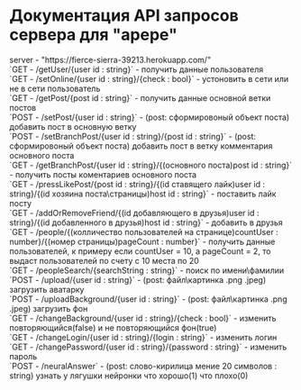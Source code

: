 <h1>Документация API запросов сервера для "apepe"</h1>
server - "https://fierce-sierra-39213.herokuapp.com/" <br/>
`GET - /getUser/{user id : string}` - получить данные пользователя <br/> 
`GET - /setOnline/{user id : string}/{check : bool}` - устоновить в сети или не в сети пользователь <br/>
`GET - /getPost/{post id : string}` - получить данные основной ветки постов <br/>
`POST - /setPost/{user id : string}` - (post: сформировоный объект поста) добавить пост в основную ветку <br/>
`POST - /setBranchPost/{user id : string}/{post id : string}` - (post: сформировоный объект поста) добавить пост в ветку комментария основного поста <br/>
`GET - /getBranchPost/{user id : string}/{(основного поста)post id : string}` - получить посты коментариев основного поста <br/>
`GET - /pressLikePost/{post id : string}/{(id ставящего лайк)user id : string}/{(id хозяина поста\страницы)host id : string}` - поставить лайк посту <br/>
`GET - /addOrRemoveFriend/{(id добавляющего в друзья)user id : string}/{(id добавленного в друзья)host id : string}` - добавить в друзья <br/>
`GET - /people/{(колличество пользователей на странице)countUser : number}/{(номер страницы)pageCount : number}` - получить данные пользователей, к примеру если countUser = 10, а 
pageCount = 2, то выдаст пользователей по счету с 10 места по 20 <br/>
`GET - /peopleSearch/{searchString : string}` - поиск по имени\фамилии <br/>
`POST - /upload/{user id : string}` - (post: файл\картинка .png .jpeg) загрузить аватарку <br/>
`POST - /uploadBackground/{user id : string}` - (post: файл\картинка .png .jpeg) загрузить фон <br/>
`GET - /changeBackground/{user id : string}/{check : bool}` - изменить повторяющийся(false) и не повторяющийся фон(true) <br/>
`GET - /changeLogin/{user id : string}/{login : string}` - изменить логин <br/>
`GET - /changePassword/{user id : string}/{password : string}` - изменить пароль <br/>
`POST - /neuralAnswer` - (post: слово-кирилица мение 20 символов : string) узнать у лягушки нейронки что хорошо(1) что плохо(0) <br/>
